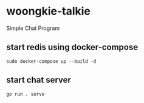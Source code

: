 # woongkie-talkie
Simple Chat Program


## start redis using docker-compose
```
sudo docker-compose up --build -d
```

## start chat server
```
go run . serve
```